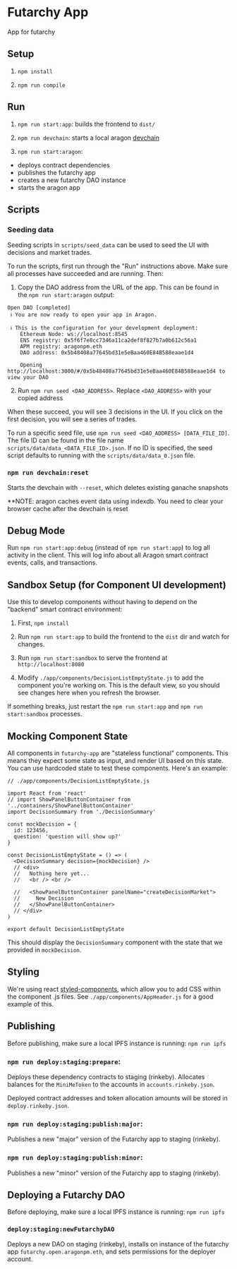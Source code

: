 # Futarchy App

App for futarchy

## Setup

1. `npm install`

2. `npm run compile`

## Run

1. `npm run start:app`: builds the frontend to `dist/`

2. `npm run devchain`: starts a local aragon [devchain](https://hack.aragon.org/docs/cli-usage.html#aragon-devchain)

3. `npm run start:aragon`:
  * deploys contract dependencies
  * publishes the futarchy app
  * creates a new futarchy DAO instance
  * starts the aragon app

## Scripts

### Seeding data

Seeding scripts in `scripts/seed_data` can be used to seed the UI with decisions and market trades.

To run the scripts, first run through the "Run" instructions above. Make sure all processes have succeeded and are running. Then:

1. Copy the DAO address from the URL of the app. This can be found in the `npm run start:aragon` output:

```
Open DAO [completed]
 ℹ You are now ready to open your app in Aragon.

 ℹ This is the configuration for your development deployment:
    Ethereum Node: ws://localhost:8545
    ENS registry: 0x5f6f7e8cc7346a11ca2def8f827b7a0b612c56a1
    APM registry: aragonpm.eth
    DAO address: 0x5b48408a77645bd31e5eBaa460E84B588eaae1d4

    Opening http://localhost:3000/#/0x5b48408a77645bd31e5eBaa460E84B588eaae1d4 to view your DAO
```

2. Run `npm run seed <DAO_ADDRESS>`. Replace `<DAO_ADDRESS>` with your copied address

When these succeed, you will see 3 decisions in the UI. If you click on the first decision, you will see a series of trades.

To run a specific seed file, use `npm run seed <DAO_ADDRESS> [DATA_FILE_ID]`. The file ID can be found in the file name `scripts/data/data_<DATA_FILE_ID>.json`. If no ID is specified, the seed script defaults to running with the `scripts/data/data_0.json` file.

### `npm run devchain:reset`

Starts the devchain with `--reset`, which deletes existing ganache snapshots

**NOTE: aragon caches event data using indexdb. You need to clear your browser cache after the devchain is reset

## Debug Mode

Run `npm run start:app:debug` (instead of `npm run start:app`) to log all activity in the client. This will log info about all Aragon smart contract events, calls, and transactions.

## Sandbox Setup (for Component UI development)

Use this to develop components without having to depend on the "backend" smart contract environment:

1. First, `npm install`

2. Run `npm run start:app` to build the frontend to the `dist` dir and watch for changes.

3. Run `npm run start:sandbox` to serve the frontend at `http://localhost:8080`

4. Modify `./app/components/DecisionListEmptyState.js` to add the component you're working on. This is the default view, so you should see changes here when you refresh the browser.

If something breaks, just restart the `npm run start:app` and `npm run start:sandbox` processes.

## Mocking Component State

All components in `futarchy-app` are "stateless functional" components. This means they expect some state as input, and render UI based on this state. You can use hardcoded state to test these components. Here's an example:

```
// ./app/components/DecisionListEmptyState.js

import React from 'react'
// import ShowPanelButtonContainer from '../containers/ShowPanelButtonContainer'
import DecisionSummary from './DecisionSummary'

const mockDecision = {
  id: 123456,
  question: 'question will show up?'
}

const DecisionListEmptyState = () => (
  <DecisionSummary decision={mockDecision} />
  // <div>
  //   Nothing here yet...
  //   <br /> <br />

  //   <ShowPanelButtonContainer panelName="createDecisionMarket">
  //     New Decision
  //   </ShowPanelButtonContainer>
  // </div>
)

export default DecisionListEmptyState
```

This should display the `DecisionSummary` component with the state that we provided in `mockDecision`.

## Styling

We're using react [styled-components](https://www.styled-components.com/docs/basics), which allow you to add CSS within the component .js files. See `./app/components/AppHeader.js` for a good example of this.

## Publishing

Before publishing, make sure a local IPFS instance is running: `npm run ipfs`

### `npm run deploy:staging:prepare`:

Deploys these dependency contracts to staging (rinkeby). Allocates balances for the `MiniMeToken` to the accounts in `accounts.rinkeby.json`.

Deployed contract addresses and token allocation amounts will be stored in `deploy.rinkeby.json`.

### `npm run deploy:staging:publish:major`:

Publishes a new "major" version of the Futarchy app to staging (rinkeby).

### `npm run deploy:staging:publish:minor`:

Publishes a new "minor" version of the Futarchy app to staging (rinkeby).

## Deploying a Futarchy DAO

Before deploying, make sure a local IPFS instance is running: `npm run ipfs`

### `deploy:staging:newFutarchyDAO`

Deploys a new DAO on staging (rinkeby), installs on instance of the futarchy app `futarchy.open.aragonpm.eth`, and sets permissions for the deployer account.
